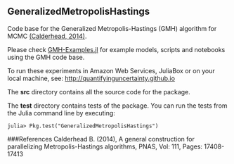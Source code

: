 ## GeneralizedMetropolisHastings
Code base for the Generalized Metropolis-Hastings (GMH) algorithm for MCMC [(Calderhead, 2014)](#refs). 

Please check [GMH-Examples.jl](https://github.com/QuantifyingUncertainty/GMH-Examples.jl) for example models, scripts and notebooks using the GMH code base.

To run these experiments in Amazon Web Services, JuliaBox or on your local machine, see: http://quantifyinguncertainty.github.io

The **src** directory contains all the source code for the package.
	
The **test** directory contains tests of the package. You can run the tests from the Julia command line by executing:

```
julia> Pkg.test("GeneralizedMetropolisHastings")
```
###<a name="refs"/>References
Calderhead B. (2014), A general construction for parallelizing Metropolis-Hastings algorithms, PNAS, Vol: 111, Pages: 17408-17413
